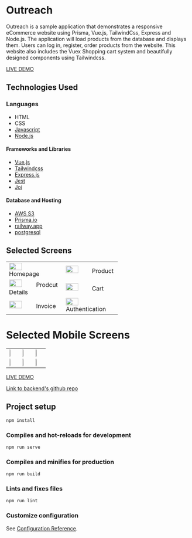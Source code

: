 # Outreach

Outreach is a sample application that demonstrates a responsive eCommerce website using Prisma, Vue.js, TailwindCss, Express and Node.js. The application will load products from the database and displays them. Users can log in, register, order products from the website. This website also includes the Vuex Shopping cart system and beautifully designed components using Tailwindcss.

[LIVE DEMO](http://outreach-fashion.s3-website.ap-south-1.amazonaws.com/)

## Technologies Used

 ### Languages
 - HTML
 - CSS
 - [Javascript](https://262.ecma-international.org/6.0/)
 - [Node.js](https://nodejs.org/en/)
 #### Frameworks and Libraries
  - [Vue.js](https://vuejs.org/)
  - [Tailwindcss](https://vuejs.org/)
  - [Express.js](https://expressjs.com/)
  - [Jest](https://jestjs.io/)
  - [Joi](https://www.npmjs.com/package/joi)
#### Database and Hosting
- [AWS S3](https://aws.amazon.com/s3/)
- [Prisma.io](https://www.prisma.io/)
- [railway.app](https://railway.app/)
- [postgresql](https://www.postgresql.org/)


## Selected Screens

<table>
    <tr>
      <td><img src='https://i.imgur.com/UResTdb.png' height="50%">
      Homepage
      </td>
      <td><img src='https://i.imgur.com/Nvf4ROW.png' height="50%">
      Product
      </td>
    </tr>
    <tr>
      <td><img src='https://i.imgur.com/7zs1dvt.png' height="50%">
      Prodcut Details
      </td>
      <td><img src='https://i.imgur.com/04EPzq9.png' height="50%">
      Cart
      </td>
    </tr>
     <tr>
      <td><img src='https://i.imgur.com/jToEkkI.png' height="50%">
      Invoice
      </td>
      <td><img src='https://i.imgur.com/7rJjm4T.png' height="50%">
      Authentication
      </td>
    </tr>
 </table>


# Selected Mobile Screens

<table>
    <tr>
      <td><img src='https://i.imgur.com/jWR7X0s.png' height="33%"></td>
      <td><img src='https://i.imgur.com/Veu9AlO.png' height="33%"></td>
      <td><img src='https://i.imgur.com/xTcgyTp.png' height="33%"></td>
    </tr>
    <tr>
      <td><img src='https://i.imgur.com/S7mBoiz.png' height="33%"></td>
      <td><img src='https://i.imgur.com/Rd2ZNVE.png' height="33%"></td>
       <td><img src='https://i.imgur.com/xrDfJvv.png' height="33%"></td>
    </tr>
 </table>

[LIVE DEMO](http://outreach-fashion.s3-website.ap-south-1.amazonaws.com/)

[Link to backend's github repo](https://github.com/husnuljahneer/vue-ecommerce-backend)


## Project setup
```
npm install
```

### Compiles and hot-reloads for development
```
npm run serve
```

### Compiles and minifies for production
```
npm run build
```

### Lints and fixes files
```
npm run lint
```

### Customize configuration
See [Configuration Reference](https://cli.vuejs.org/config/).

